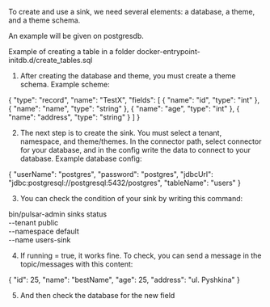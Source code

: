To create and use a sink, we need several elements: a database, a theme, and a theme schema.

An example will be given on postgresdb.

Example of creating a table in a folder docker-entrypoint-initdb.d/create_tables.sql

1. After creating the database and theme, you must create a theme schema. Example scheme:

{
  "type": "record",
  "name": "TestX",
  "fields": [
    {
      "name": "id",
      "type": "int"
    },
    {
      "name": "name",
      "type": "string"
    },
    {
      "name": "age",
      "type": "int"
    },
    {
      "name": "address",
      "type": "string"
    }
  ]
}

2. The next step is to create the sink. You must select a tenant, namespace, and theme/themes. In the connector path, select connector for your database, and in the config write the data to connect to your database. Example database config:

{
  "userName": "postgres",
  "password": "postgres",
  "jdbcUrl": "jdbc:postgresql://postgresql:5432/postgres",
  "tableName": "users"
}

3. You can check the condition of your sink by writing this command:

  bin/pulsar-admin sinks status \
  --tenant public \
  --namespace default \
  --name users-sink

4. If running = true, it works fine. To check, you can send a message in the topic/messages with this content:

{
  "id": 25,
  "name": "bestName",
  "age": 25,
  "address": "ul. Pyshkina"
}

5. And then check the database for the new field